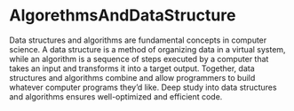 # AlgorethmsAndDataStructure
Data structures and algorithms are fundamental concepts in computer science. A data structure is a method of organizing data in a virtual system, while an algorithm is a sequence of steps executed by a computer that takes an input and transforms it into a target output. Together, data structures and algorithms combine and allow programmers to build whatever computer programs they’d like. Deep study into data structures and algorithms ensures well-optimized and efficient code.
